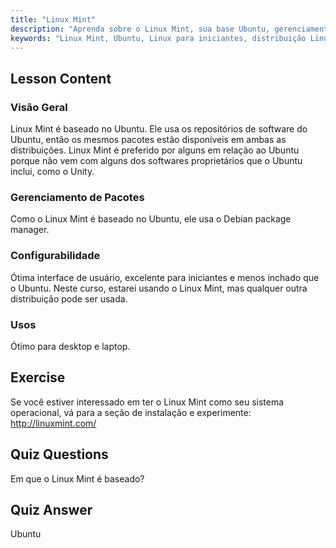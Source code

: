```yaml
---
title: "Linux Mint"
description: "Aprenda sobre o Linux Mint, sua base Ubuntu, gerenciamento de pacotes e por que ele é ótimo para iniciantes. Descubra seus recursos e como começar hoje!"
keywords: "Linux Mint, Ubuntu, Linux para iniciantes, distribuição Linux, tutorial Linux, gerenciador de pacotes Debian, guia Linux"
---
```


## Lesson Content

### Visão Geral

Linux Mint é baseado no Ubuntu. Ele usa os repositórios de software do Ubuntu, então os mesmos pacotes estão disponíveis em ambas as distribuições. Linux Mint é preferido por alguns em relação ao Ubuntu porque não vem com alguns dos softwares proprietários que o Ubuntu inclui, como o Unity.

### Gerenciamento de Pacotes

Como o Linux Mint é baseado no Ubuntu, ele usa o Debian package manager.

### Configurabilidade

Ótima interface de usuário, excelente para iniciantes e menos inchado que o Ubuntu. Neste curso, estarei usando o Linux Mint, mas qualquer outra distribuição pode ser usada.

### Usos

Ótimo para desktop e laptop.

## Exercise

Se você estiver interessado em ter o Linux Mint como seu sistema operacional, vá para a seção de instalação e experimente: <http://linuxmint.com/>

## Quiz Questions

Em que o Linux Mint é baseado?

## Quiz Answer

Ubuntu
